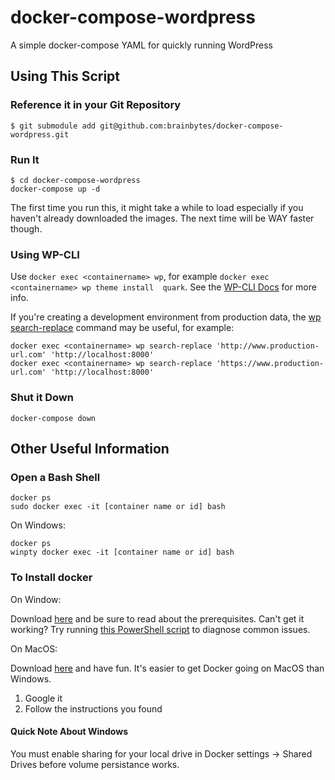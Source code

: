 # docker-compose-wordpress
A simple docker-compose YAML for quickly running WordPress

## Using This Script

### Reference it in your Git Repository

```
$ git submodule add git@github.com:brainbytes/docker-compose-wordpress.git
```

### Run It

```
$ cd docker-compose-wordpress
docker-compose up -d
```

The first time you run this, it might take a while to load especially if you haven't already 
downloaded the images. The next time will be WAY faster though.

### Using WP-CLI

Use `docker exec <containername> wp`, for example `docker exec <containername> wp theme install 
quark`. See the [WP-CLI Docs](http://wp-cli.org/) for more info.

If you're creating a development environment from production data, the [wp 
search-replace](http://wp-cli.org/commands/search-replace/) command may be useful, for example:

```
docker exec <containername> wp search-replace 'http://www.production-url.com' 'http://localhost:8000'
docker exec <containername> wp search-replace 'https://www.production-url.com' 'http://localhost:8000'
```

### Shut it Down

```
docker-compose down
```

## Other Useful Information

### Open a Bash Shell

```
docker ps
sudo docker exec -it [container name or id] bash
```

On Windows:

```
docker ps
winpty docker exec -it [container name or id] bash
```

### To Install docker

On Window:

Download [here](https://docs.docker.com/docker-for-windows/) and be sure to read about the prerequisites. Can't get it working? Try running [this PowerShell script](https://github.com/Microsoft/Virtualization-Documentation/tree/master/windows-server-container-tools/Debug-ContainerHost) to diagnose common issues.

On MacOS:

Download [here](https://docs.docker.com/docker-for-mac/) and have fun. It's easier to get Docker going on MacOS than Windows.

1. Google it
1. Follow the instructions you found

#### Quick Note About Windows

You must enable sharing for your local drive in Docker settings -> Shared Drives before volume 
persistance works.
